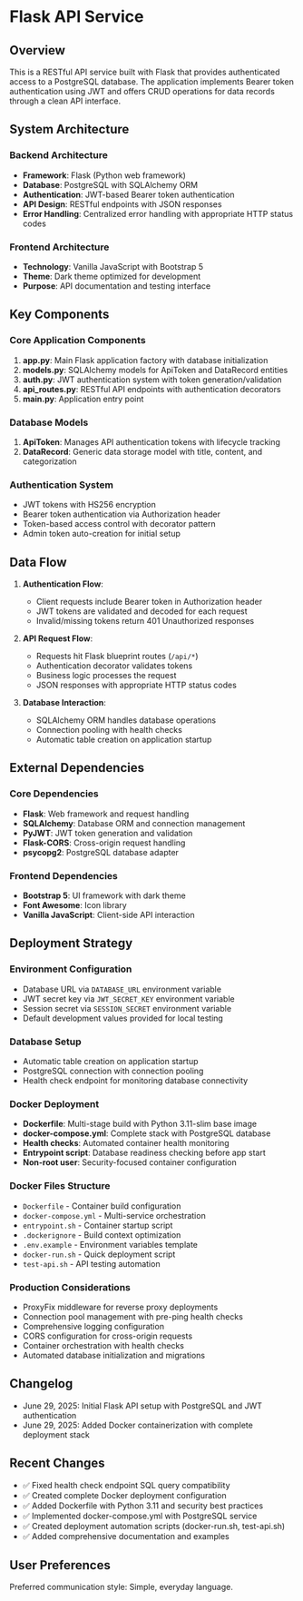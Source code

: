 # Flask API Service

## Overview

This is a RESTful API service built with Flask that provides authenticated access to a PostgreSQL database. The application implements Bearer token authentication using JWT and offers CRUD operations for data records through a clean API interface.

## System Architecture

### Backend Architecture
- **Framework**: Flask (Python web framework)
- **Database**: PostgreSQL with SQLAlchemy ORM
- **Authentication**: JWT-based Bearer token authentication
- **API Design**: RESTful endpoints with JSON responses
- **Error Handling**: Centralized error handling with appropriate HTTP status codes

### Frontend Architecture
- **Technology**: Vanilla JavaScript with Bootstrap 5
- **Theme**: Dark theme optimized for development
- **Purpose**: API documentation and testing interface

## Key Components

### Core Application Components
1. **app.py**: Main Flask application factory with database initialization
2. **models.py**: SQLAlchemy models for ApiToken and DataRecord entities
3. **auth.py**: JWT authentication system with token generation/validation
4. **api_routes.py**: RESTful API endpoints with authentication decorators
5. **main.py**: Application entry point

### Database Models
1. **ApiToken**: Manages API authentication tokens with lifecycle tracking
2. **DataRecord**: Generic data storage model with title, content, and categorization

### Authentication System
- JWT tokens with HS256 encryption
- Bearer token authentication via Authorization header
- Token-based access control with decorator pattern
- Admin token auto-creation for initial setup

## Data Flow

1. **Authentication Flow**:
   - Client requests include Bearer token in Authorization header
   - JWT tokens are validated and decoded for each request
   - Invalid/missing tokens return 401 Unauthorized responses

2. **API Request Flow**:
   - Requests hit Flask blueprint routes (`/api/*`)
   - Authentication decorator validates tokens
   - Business logic processes the request
   - JSON responses with appropriate HTTP status codes

3. **Database Interaction**:
   - SQLAlchemy ORM handles database operations
   - Connection pooling with health checks
   - Automatic table creation on application startup

## External Dependencies

### Core Dependencies
- **Flask**: Web framework and request handling
- **SQLAlchemy**: Database ORM and connection management
- **PyJWT**: JWT token generation and validation
- **Flask-CORS**: Cross-origin request handling
- **psycopg2**: PostgreSQL database adapter

### Frontend Dependencies
- **Bootstrap 5**: UI framework with dark theme
- **Font Awesome**: Icon library
- **Vanilla JavaScript**: Client-side API interaction

## Deployment Strategy

### Environment Configuration
- Database URL via `DATABASE_URL` environment variable
- JWT secret key via `JWT_SECRET_KEY` environment variable
- Session secret via `SESSION_SECRET` environment variable
- Default development values provided for local testing

### Database Setup
- Automatic table creation on application startup
- PostgreSQL connection with connection pooling
- Health check endpoint for monitoring database connectivity

### Docker Deployment
- **Dockerfile**: Multi-stage build with Python 3.11-slim base image
- **docker-compose.yml**: Complete stack with PostgreSQL database
- **Health checks**: Automated container health monitoring
- **Entrypoint script**: Database readiness checking before app start
- **Non-root user**: Security-focused container configuration

### Docker Files Structure
- `Dockerfile` - Container build configuration
- `docker-compose.yml` - Multi-service orchestration
- `entrypoint.sh` - Container startup script
- `.dockerignore` - Build context optimization
- `.env.example` - Environment variables template
- `docker-run.sh` - Quick deployment script
- `test-api.sh` - API testing automation

### Production Considerations
- ProxyFix middleware for reverse proxy deployments
- Connection pool management with pre-ping health checks
- Comprehensive logging configuration
- CORS configuration for cross-origin requests
- Container orchestration with health checks
- Automated database initialization and migrations

## Changelog
- June 29, 2025: Initial Flask API setup with PostgreSQL and JWT authentication
- June 29, 2025: Added Docker containerization with complete deployment stack

## Recent Changes
- ✅ Fixed health check endpoint SQL query compatibility
- ✅ Created complete Docker deployment configuration
- ✅ Added Dockerfile with Python 3.11 and security best practices
- ✅ Implemented docker-compose.yml with PostgreSQL service
- ✅ Created deployment automation scripts (docker-run.sh, test-api.sh)
- ✅ Added comprehensive documentation and examples

## User Preferences

Preferred communication style: Simple, everyday language.